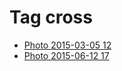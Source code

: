 <!--
title: Tag cross
date: 2020-06-28T14:43:49.241Z
tags:
-->
# Tag cross

 * [Photo 2015-03-05 12](112780370202.md)
 * [Photo 2015-06-12 17](121360873332.md)